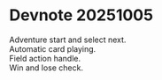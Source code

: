 # Devnote 20251005

Adventure start and select next.  
Automatic card playing.  
Field action handle.  
Win and lose check.  
